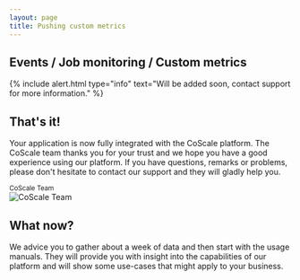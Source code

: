 ```yaml
---
layout: page
title: Pushing custom metrics
---
```


## Events / Job monitoring / Custom metrics
{% include alert.html type="info" text="Will be added soon, contact support for more information." %}


## That's it!
Your application is now fully integrated with the CoScale platform. The CoScale team thanks you for your trust and we hope you have a good experience using our platform. If you have questions, remarks or problems, please don't hesitate to contact our support and they will gladly help you.

<p class="text-center">
<small>CoScale Team</small><br />
<img class="" src="{{ site.baseurl }}/gfx/getting-started/install-custom/team.jpg" alt="CoScale Team" /></p>

## What now?
We advice you to gather about a week of data and then start with the usage manuals<!-- [usage manuals]({{ site.baseurl }}/usage/)-->. They will provide you with insight into the capabilities of our platform and will show some use-cases that might apply to your business. 
